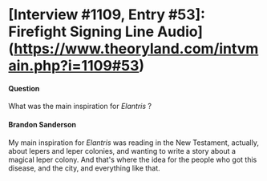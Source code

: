 # [Interview #1109, Entry #53]: Firefight Signing Line Audio](https://www.theoryland.com/intvmain.php?i=1109#53)

#### Question

What was the main inspiration for
*Elantris*
?

#### Brandon Sanderson

My main inspiration for
*Elantris*
was reading in the New Testament, actually, about lepers and leper colonies, and wanting to write a story about a magical leper colony. And that's where the idea for the people who got this disease, and the city, and everything like that.

